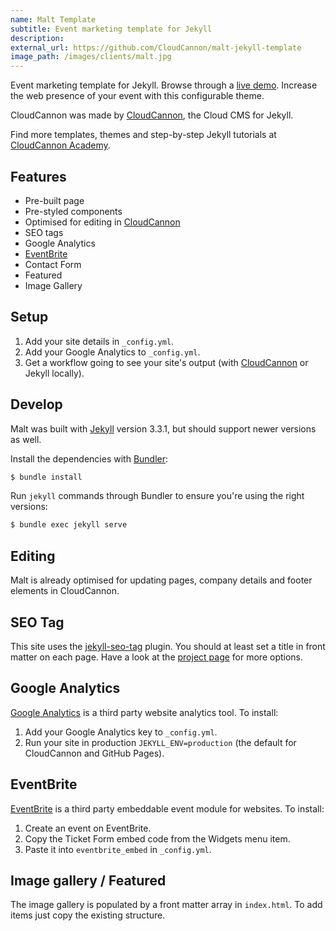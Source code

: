 ```yaml
---
name: Malt Template
subtitle: Event marketing template for Jekyll
description:
external_url: https://github.com/CloudCannon/malt-jekyll-template
image_path: /images/clients/malt.jpg
---
```


Event marketing template for Jekyll. Browse through a [live demo](https://whispering-boat.cloudvent.net/).
Increase the web presence of your event with this configurable theme.

CloudCannon was made by [CloudCannon](https://cloudcannon.com/), the Cloud CMS for Jekyll.

Find more templates, themes and step-by-step Jekyll tutorials at [CloudCannon Academy](https://learn.cloudcannon.com/).

## Features

* Pre-built page
* Pre-styled components
* Optimised for editing in [CloudCannon](https://cloudcannon.com/)
* SEO tags
* Google Analytics
* [EventBrite](https://www.eventbrite.com/)
* Contact Form
* Featured
* Image Gallery

## Setup

1. Add your site details in `_config.yml`.
2. Add your Google Analytics to `_config.yml`.
3. Get a workflow going to see your site's output (with [CloudCannon](https://app.cloudcannon.com/) or Jekyll locally).

## Develop

Malt was built with [Jekyll](https://jekyllrb.com/) version 3.3.1, but should support newer versions as well.

Install the dependencies with [Bundler](https://bundler.io/):

~~~bash
$ bundle install
~~~

Run `jekyll` commands through Bundler to ensure you're using the right versions:

~~~bash
$ bundle exec jekyll serve
~~~

## Editing

Malt is already optimised for updating pages, company details and footer elements in CloudCannon.

## SEO Tag

This site uses the [jekyll-seo-tag](https://github.com/jekyll/jekyll-seo-tag) plugin. You should at least set a title in front matter on each page. Have a look at the [project page](https://github.com/jekyll/jekyll-seo-tag) for more options.

## Google Analytics

[Google Analytics](https://www.google.com/analytics/) is a third party website analytics tool. To install:

1. Add your Google Analytics key to `_config.yml`.
2. Run your site in production `JEKYLL_ENV=production` (the default for CloudCannon and GitHub Pages).

## EventBrite

[EventBrite](https://www.eventbrite.com/) is a third party embeddable event module for websites. To install:

1. Create an event on EventBrite.
2. Copy the Ticket Form embed code from the Widgets menu item.
3. Paste it into `eventbrite_embed` in `_config.yml`.

## Image gallery / Featured

The image gallery is populated by a front matter array in `index.html`. To add items just copy the existing structure.
